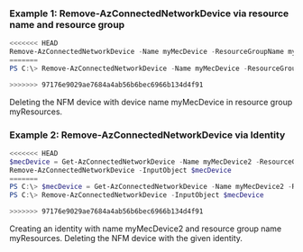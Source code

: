 ### Example 1: Remove-AzConnectedNetworkDevice via resource name and resource group
```powershell
<<<<<<< HEAD
Remove-AzConnectedNetworkDevice -Name myMecDevice -ResourceGroupName myResources
=======
PS C:\> Remove-AzConnectedNetworkDevice -Name myMecDevice -ResourceGroupName myResources

>>>>>>> 97176e9029ae7684a4ab56b6bec6966b134d4f91
```

Deleting the NFM device with device name myMecDevice in resource group myResources.

### Example 2: Remove-AzConnectedNetworkDevice via Identity
```powershell
<<<<<<< HEAD
$mecDevice = Get-AzConnectedNetworkDevice -Name myMecDevice2 -ResourceGroupName myResources
Remove-AzConnectedNetworkDevice -InputObject $mecDevice
=======
PS C:\> $mecDevice = Get-AzConnectedNetworkDevice -Name myMecDevice2 -ResourceGroupName myResources
PS C:\> Remove-AzConnectedNetworkDevice -InputObject $mecDevice

>>>>>>> 97176e9029ae7684a4ab56b6bec6966b134d4f91
```

Creating an identity with name myMecDevice2 and resource group name myResources. Deleting the NFM device with the given identity.